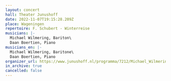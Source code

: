 ```yaml
---
layout: concert
hall: Theater Junushoff
date: 2022-11-07T19:15:28.209Z
place: Wageningen
repertoire: F. Schubert - Winterreise
musicians: |-
  Michael Wilmering, Bariton\
  Daan Boertien, Piano
musicians_en: |-
  Michael Wilmering, Baritone\
  Daan Boertien, Piano
organizer_url: https://www.junushoff.nl/programma/7212/Michael_Wilmering_en_Daan_Boertien/Winterreise
in_archive: true
cancelled: false
---
```

